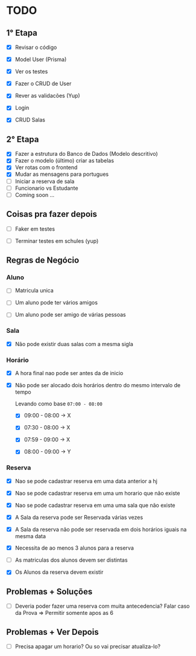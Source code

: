 # TODO

## 1° Etapa
- [x] Revisar o código
- [x] Model User (Prisma)
- [x] Ver os testes
- [x] Fazer o CRUD de User
- [x] Rever as validacões (Yup)
- [x] Login
- [x] CRUD Salas


## 2° Etapa
- [x] Fazer a estrutura do Banco de Dados (Modelo descritivo)
- [x] Fazer o modelo (último) criar as tabelas
- [x] Ver rotas com o frontend
- [x] Mudar as mensagens para portugues
- [ ] Iniciar a reserva de sala
- [ ] Funcionario vs Estudante
- [ ] Coming soon ...

## Coisas pra fazer depois
- [ ] Faker em testes
- [ ] Terminar testes em schules (yup)


## Regras de Negócio

### Aluno
- [ ] Matricula unica
- [ ] Um aluno pode ter vários amigos
- [ ] Um aluno pode ser amigo de várias pessoas


### Sala
- [x] Não pode existir duas salas com a mesma sigla


### Horário
- [x] A hora final nao pode ser antes da de inicio
- [x] Não pode ser alocado dois horários dentro do mesmo intervalo de tempo

  Levando como base `07:00 - 08:00`
  - [x] 09:00 - 08:00 -> X

  - [x] 07:30 - 08:00 -> X
  - [x] 07:59 - 09:00 -> X

  - [x] 08:00 - 09:00 -> Y


### Reserva
- [x] Nao se pode cadastrar reserva em uma data anterior a hj
- [x] Nao se pode cadastrar reserva em uma um horario que não existe
- [x] Nao se pode cadastrar reserva em uma uma sala que não existe

- [x]  A Sala da reserva pode ser Reservada várias vezes
- [x]  A Sala da reserva não pode ser reservada em dois horários iguais na
mesma data

- [x]  Necessita de ao menos 3 alunos para a reserva
- [ ]  As matriculas dos alunos devem ser distintas
- [x]  Os Alunos da reserva devem existir


## Problemas + Soluções
- [ ]  Deveria poder fazer uma reserva com muita antecedencia? Falar caso da Prova ⇒ Permitir somente apos as 6


## Problemas + Ver Depois
- [ ]  Precisa apagar um horario? Ou so vai precisar atualiza-lo?
